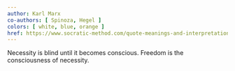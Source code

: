 ```yaml
---
author: Karl Marx
co-authors: [ Spinoza, Hegel ]
colors: [ white, blue, orange ]
href: https://www.socratic-method.com/quote-meanings-and-interpretations/karl-marx-necessity-is-blind-until-it-becomes-conscious-freedom-is-the-consciousness-of-necessity
---
```

Necessity is blind until it becomes conscious.
Freedom is the consciousness of necessity.
